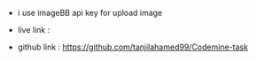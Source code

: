 * i use imageBB api key for upload image

* live link :
* github link : https://github.com/tanjilahamed99/Codemine-task
